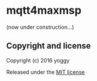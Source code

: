 mqtt4maxmsp
====
(now under construction...)

Copyright and license
----
Copyright (c) 2016 yoggy

Released under the [MIT license](LICENSE.txt)